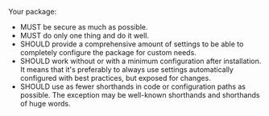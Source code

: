 Your package:
- MUST be secure as much as possible.
- MUST do only one thing and do it well.
- SHOULD provide a comprehensive amount of settings to be able to completely configure the package for custom needs.
- SHOULD work without or with a minimum configuration after installation. It means that it's preferably to always use settings automatically configured with best practices, but exposed for changes.
- SHOULD use as fewer shorthands in code or configuration paths as possible. The exception may be well-known shorthands and shorthands of huge words.
